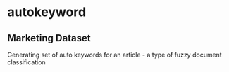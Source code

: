 # autokeyword
## Marketing Dataset
Generating set of auto keywords for an article - a type of fuzzy document classification
